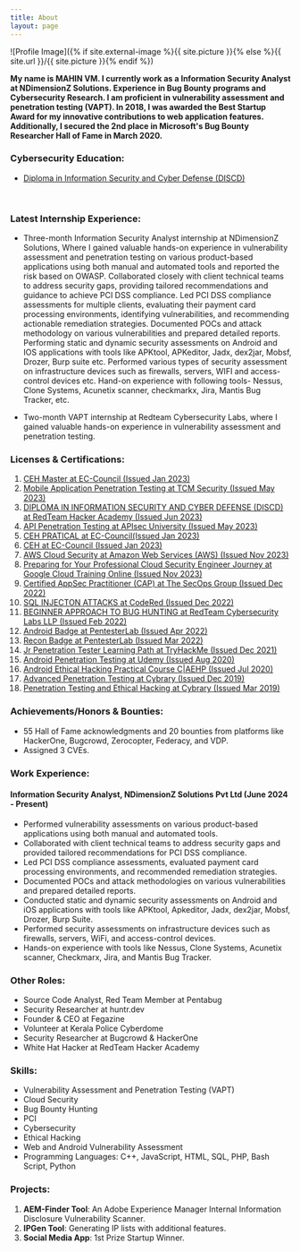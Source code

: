 ```yaml
---
title: About
layout: page
---
```

![Profile Image]({% if site.external-image %}{{ site.picture }}{% else %}{{ site.url }}/{{ site.picture }}{% endif %})

<p><b>My name is MAHIN VM. I currently work as a Information Security Analyst at NDimensionZ Solutions. Experience in Bug Bounty programs and Cybersecurity Research. I am proficient in vulnerability assessment and penetration testing (VAPT). In 2018, I was awarded the Best Startup Award for my innovative contributions to web application features. Additionally, I secured the 2nd place in Microsoft's Bug Bounty Researcher Hall of Fame in March 2020.</b>

 <br>
    
### Cybersecurity Education:
- [Diploma in Information Security and Cyber Defense (DISCD)](https://drive.google.com/file/d/1YEVQgkD4_qgPPNCpVGQCeyfb373PZtl7/view)

 <br>

### Latest Internship Experience:
- Three-month Information Security Analyst internship at NDimensionZ Solutions, Where I gained valuable hands-on experience in vulnerability assessment and penetration testing	on various product-based applications using both manual and automated tools and reported the risk based on OWASP. Collaborated closely with client technical teams to address security gaps, providing tailored recommendations and guidance to achieve PCI DSS compliance. Led PCI DSS compliance assessments for multiple clients, evaluating their payment card processing environments, identifying vulnerabilities, and recommending actionable remediation strategies. Documented POCs and attack methodology on various vulnerabilities and prepared detailed reports. Performing static and dynamic security assessments on Android and IOS applications with tools like APKtool, APKeditor, Jadx, dex2jar, Mobsf, Drozer, Burp suite etc. Performed various types of security assessment on infrastructure devices such as firewalls, servers, WIFI and access-control devices etc. Hand-on experience with following tools- Nessus, Clone Systems, Acunetix scanner, checkmarkx, Jira, Mantis Bug Tracker, etc.
 
- Two-month VAPT internship at Redteam Cybersecurity Labs, where I gained valuable hands-on experience in vulnerability assessment and penetration testing.

### Licenses & Certifications:
1. [CEH Master at EC-Council (Issued Jan 2023)](https://aspen.eccouncil.org/VerifyBadge?type=certification&a=FqeiSIeHZe8lwQ/LfR0xErSQyyN2WftpT3n4kBehYkM=)
2. [Mobile Application Penetration Testing at TCM Security (Issued May 2023)](https://drive.google.com/file/d/1IaTKfSqs-ts93UwBBFyBewgWmOP0RiJR/view)
3. [DIPLOMA IN INFORMATION SECURITY AND CYBER DEFENSE (DISCD) at RedTeam Hacker Academy (Issued Jun 2023)](https://drive.google.com/file/d/1YEVQgkD4_qgPPNCpVGQCeyfb373PZtl7/view)
4. [API Penetration Testing at APIsec University (Issued May 2023)](https://www.credly.com/badges/7b8e8f29-0cbe-4935-ab79-13580f79cf89/public_url)
5. [CEH PRATICAL at EC-Council(Issued Jan 2023)](https://aspen.eccouncil.org/VerifyBadge?type=certification&a=9STrOe/U4Q4uw6gL/mghstqawdtqLt0I2aEA6ThSNl4=)
6. [CEH at EC-Council (Issued Jan 2023)](https://aspen.eccouncil.org/VerifyBadge?type=certification&a=K119rO2XSHy8Lea7JeiL2ZJq/SBQ4ORGLAkC29LoOtk=)
7. [AWS Cloud Security at Amazon Web Services (AWS) (Issued Nov 2023)](https://www.credly.com/badges/2e9146b5-d259-47f7-b9f4-2a274f978ba6)
8. [Preparing for Your Professional Cloud Security Engineer Journey at Google Cloud Training Online (Issued Nov 2023)](https://coursera.org/verify/UPBD8VGP52P2)
9. [Certified AppSec Practitioner (CAP) at The SecOps Group (Issued Dec 2022)](https://drive.google.com/drive/u/0/mobile/folders/1TiOpxA66zvArER91Pjj3eDFlMV54hahy?pli=1)
10. [SQL INJECTON ATTACKS at CodeRed (Issued Dec 2022)](https://codered.eccouncil.org/certificate/7ba36f5f-5a99-4bce-94cc-1eff94f22ada?logged=false)
11. [BEGINNER APPROACH TO BUG HUNTING at RedTeam Cybersecurity Labs LLP (Issued Feb 2022)](https://drive.google.com/file/d/138md3ieg5kcTeeEN9trMFdx4CM8URp2k/view?usp=sharing)
12. [Android Badge at PentesterLab (Issued Apr 2022)](https://pentesterlab.com/profile/2f0f6ea144a65ba63f20a2d8f3)
13. [Recon Badge at PentesterLab (Issued Mar 2022)](https://pentesterlab.com/profile/2f0f6ea144a65ba63f20a2d8f3)
14. [Jr Penetration Tester Learning Path at TryHackMe (Issued Dec 2021)](https://tryhackme-certificates.s3-eu-west-1.amazonaws.com/THM-FAEERTBN7M.png)
15. [Android Penetration Testing at Udemy (Issued Aug 2020)](https://udemy-certificate.s3.amazonaws.com/image/UC-130d44d9-2e26-4743-9e26-14efbd84a1e1.jpg)
16. [Android Ethical Hacking Practical Course C|AEHP (Issued Jul 2020)](https://www.udemy.com/certificate/UC-3029a174-3479-45bb-b9d5-192fe1d3cc00/)
17. [Advanced Penetration Testing at Cybrary (Issued Dec 2019)](https://drive.google.com/file/d/1bSjj34BVO7KygE0ZzmLDRLqTtyG-xlF3/view?usp=sharing)
18. [Penetration Testing and Ethical Hacking at Cybrary (Issued Mar 2019)](https://drive.google.com/file/d/1I0qoLurVm2bqmXte0SGn33wXmVMSxUwK/view?usp=sharing) 
 
### Achievements/Honors & Bounties:
- 55 Hall of Fame acknowledgments and 20 bounties from platforms like HackerOne, Bugcrowd, Zerocopter, Federacy, and VDP.
- Assigned 3 CVEs.

### Work Experience:
#### Information Security Analyst, NDimensionZ Solutions Pvt Ltd (June 2024 - Present)
- Performed vulnerability assessments on various product-based applications using both manual and automated tools.
- Collaborated with client technical teams to address security gaps and provided tailored recommendations for PCI DSS compliance.
- Led PCI DSS compliance assessments, evaluated payment card processing environments, and recommended remediation strategies.
- Documented POCs and attack methodologies on various vulnerabilities and prepared detailed reports.
- Conducted static and dynamic security assessments on Android and iOS applications with tools like APKtool, Apkeditor, Jadx, dex2jar, Mobsf, Drozer, Burp Suite.
- Performed security assessments on infrastructure devices such as firewalls, servers, WiFi, and access-control devices.
- Hands-on experience with tools like Nessus, Clone Systems, Acunetix scanner, Checkmarx, Jira, and Mantis Bug Tracker.

### Other Roles:
- Source Code Analyst, Red Team Member at Pentabug
- Security Researcher at huntr.dev
- Founder & CEO at Fegazine
- Volunteer at Kerala Police Cyberdome
- Security Researcher at Bugcrowd & HackerOne
- White Hat Hacker at RedTeam Hacker Academy

### Skills:
- Vulnerability Assessment and Penetration Testing (VAPT)
- Cloud Security
- Bug Bounty Hunting
- PCI
- Cybersecurity
- Ethical Hacking
- Web and Android Vulnerability Assessment
- Programming Languages: C++, JavaScript, HTML, SQL, PHP, Bash Script, Python

### Projects:
1. **AEM-Finder Tool**: An Adobe Experience Manager Internal Information Disclosure Vulnerability Scanner.
2. **IPGen Tool**: Generating IP lists with additional features.
3. **Social Media App**: 1st Prize Startup Winner.
</p>
